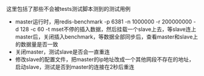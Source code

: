 这里包括了那些不会被tests测试脚本测到的测试用例

* master运行时，用redis-benchmark -p 6381 -n 1000000 -r 200000000 -d 128 -c 60 -t mset不停的插入数据，然后挂载一个slave上去，等slave连上master后，关闭插入benchmark，等数据全部同步后，查看master和slave上的数据量是否一致
* 关闭master，测试slave是否会一直重连
* 修改slave的配置文件，把master的ip地址改成一个其他网段不存在的地址，启动slave，测试是否到master的连接在2秒后重连 
